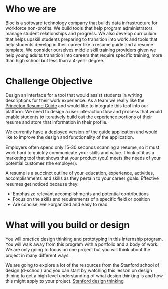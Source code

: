 # Who we are
Bloc is a software technology company that builds data infrastructure for workforce non-profits. We build tools that help program administrators manage student relationships and progress. We also develop curriculum that helps upskill students preparing to transition into work and tools that help students develop in their career like a resume guide and a resume template. We consider ourselves middle skill training providers given we help young adults transition into careers that require specific training, more than high school but less than a 4-year degree.

# Challenge Objective
Design an interface for a tool that would assist students in writing descriptions for their work experience. As a team we really like the [Princeton Resume Guide](https://careerdevelopment.princeton.edu/sites/careerdevelopment/files/resume_guide_2020.pdf) and would like to integrate this tool into our platform. We need to design a user interaction flow and process that would enable students to iteratively build out the experience portions of their resume and store that information in their profile.

We currently have a [deployed version](https://www.bloc.work/guides/1) of the guide application and would like to improve the design and functionality of the application.

Employers often spend only 15-30 seconds scanning a resume, so it must work hard to quickly communicate your skills and value. Think of it as a marketing tool that shows that your product (you) meets the needs of your potential customer (the employer).

A resume is a succinct outline of your education, experience, activities, accomplishments and skills as they pertain to your career goals. Effective resumes get noticed because they:

- Emphasize relevant accomplishments and potential contributions
- Focus on the skills and requirements of a specific field or position
- Are concise, well-organized and easy to read 

# What will you build or **design**
You will practice design thinking and prototyping in this internship program. You will walk away from this program with a portfolio and a body of work. We are only going to focus
on one project but you will think about the project in many different ways. 

We are going to explore a lot of the resources from the Stanford school of design (d-school) and you can start by watching this lesson on design thining to get a high level understanding of what design thinking is and how this might apply to your project. [Stanford design thinking](https://www.youtube.com/watch?v=vSuK2C89yjA)
